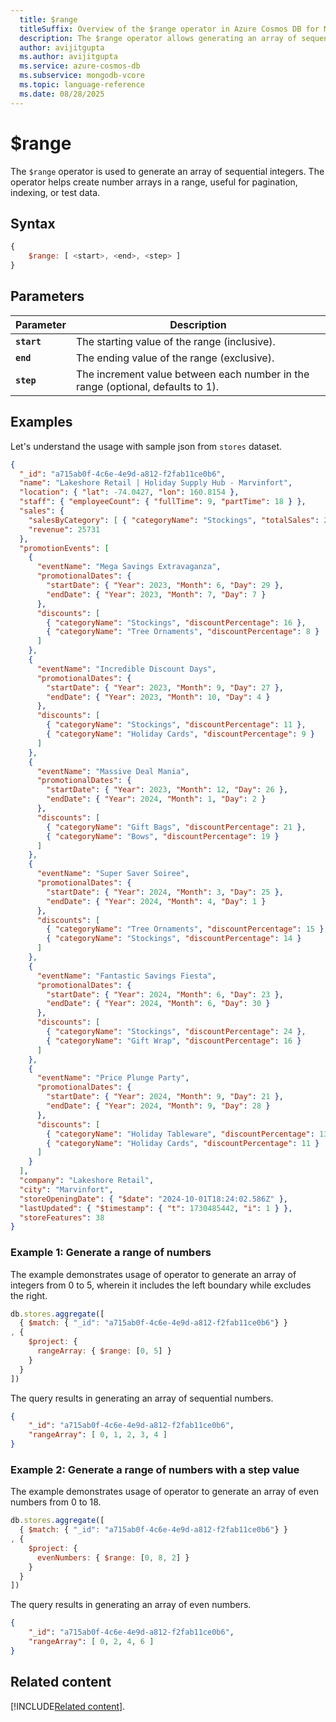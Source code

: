 ```yaml
---
  title: $range
  titleSuffix: Overview of the $range operator in Azure Cosmos DB for MongoDB (vCore)
  description: The $range operator allows generating an array of sequential integers.
  author: avijitgupta
  ms.author: avijitgupta
  ms.service: azure-cosmos-db
  ms.subservice: mongodb-vcore
  ms.topic: language-reference
  ms.date: 08/28/2025
---
```


# $range

The `$range` operator is used to generate an array of sequential integers. The operator helps create number arrays in a range, useful for pagination, indexing, or test data.

## Syntax

```javascript
{
    $range: [ <start>, <end>, <step> ]
}
```

## Parameters

| Parameter | Description |
| --- | --- |
| **`start`** | The starting value of the range (inclusive). |
| **`end`** | The ending value of the range (exclusive). |
| **`step`** | The increment value between each number in the range (optional, defaults to 1). |

## Examples


Let's understand the usage with sample json from `stores` dataset.

```json
{
  "_id": "a715ab0f-4c6e-4e9d-a812-f2fab11ce0b6",
  "name": "Lakeshore Retail | Holiday Supply Hub - Marvinfort",
  "location": { "lat": -74.0427, "lon": 160.8154 },
  "staff": { "employeeCount": { "fullTime": 9, "partTime": 18 } },
  "sales": {
    "salesByCategory": [ { "categoryName": "Stockings", "totalSales": 25731 } ],
    "revenue": 25731
  },
  "promotionEvents": [
    {
      "eventName": "Mega Savings Extravaganza",
      "promotionalDates": {
        "startDate": { "Year": 2023, "Month": 6, "Day": 29 },
        "endDate": { "Year": 2023, "Month": 7, "Day": 7 }
      },
      "discounts": [
        { "categoryName": "Stockings", "discountPercentage": 16 },
        { "categoryName": "Tree Ornaments", "discountPercentage": 8 }
      ]
    },
    {
      "eventName": "Incredible Discount Days",
      "promotionalDates": {
        "startDate": { "Year": 2023, "Month": 9, "Day": 27 },
        "endDate": { "Year": 2023, "Month": 10, "Day": 4 }
      },
      "discounts": [
        { "categoryName": "Stockings", "discountPercentage": 11 },
        { "categoryName": "Holiday Cards", "discountPercentage": 9 }
      ]
    },
    {
      "eventName": "Massive Deal Mania",
      "promotionalDates": {
        "startDate": { "Year": 2023, "Month": 12, "Day": 26 },
        "endDate": { "Year": 2024, "Month": 1, "Day": 2 }
      },
      "discounts": [
        { "categoryName": "Gift Bags", "discountPercentage": 21 },
        { "categoryName": "Bows", "discountPercentage": 19 }
      ]
    },
    {
      "eventName": "Super Saver Soiree",
      "promotionalDates": {
        "startDate": { "Year": 2024, "Month": 3, "Day": 25 },
        "endDate": { "Year": 2024, "Month": 4, "Day": 1 }
      },
      "discounts": [
        { "categoryName": "Tree Ornaments", "discountPercentage": 15 },
        { "categoryName": "Stockings", "discountPercentage": 14 }
      ]
    },
    {
      "eventName": "Fantastic Savings Fiesta",
      "promotionalDates": {
        "startDate": { "Year": 2024, "Month": 6, "Day": 23 },
        "endDate": { "Year": 2024, "Month": 6, "Day": 30 }
      },
      "discounts": [
        { "categoryName": "Stockings", "discountPercentage": 24 },
        { "categoryName": "Gift Wrap", "discountPercentage": 16 }
      ]
    },
    {
      "eventName": "Price Plunge Party",
      "promotionalDates": {
        "startDate": { "Year": 2024, "Month": 9, "Day": 21 },
        "endDate": { "Year": 2024, "Month": 9, "Day": 28 }
      },
      "discounts": [
        { "categoryName": "Holiday Tableware", "discountPercentage": 13 },
        { "categoryName": "Holiday Cards", "discountPercentage": 11 }
      ]
    }
  ],
  "company": "Lakeshore Retail",
  "city": "Marvinfort",
  "storeOpeningDate": { "$date": "2024-10-01T18:24:02.586Z" },
  "lastUpdated": { "$timestamp": { "t": 1730485442, "i": 1 } },
  "storeFeatures": 38
}
```

### Example 1: Generate a range of numbers

The example demonstrates usage of operator to generate an array of integers from 0 to 5, wherein it includes the left boundary while excludes the right.

```javascript
db.stores.aggregate([
  { $match: { "_id": "a715ab0f-4c6e-4e9d-a812-f2fab11ce0b6"} }
, {
    $project: {
      rangeArray: { $range: [0, 5] }
    }
  }
])
```

The query results in generating an array of sequential numbers.

```json
{
    "_id": "a715ab0f-4c6e-4e9d-a812-f2fab11ce0b6",
    "rangeArray": [ 0, 1, 2, 3, 4 ]
}
```

### Example 2: Generate a range of numbers with a step value

The example demonstrates usage of operator to generate an array of even numbers from 0 to 18.

```javascript
db.stores.aggregate([
  { $match: { "_id": "a715ab0f-4c6e-4e9d-a812-f2fab11ce0b6"} }
, {
    $project: {
      evenNumbers: { $range: [0, 8, 2] }
    }
  }
])
```

The query results in generating an array of even numbers.

```json
{
    "_id": "a715ab0f-4c6e-4e9d-a812-f2fab11ce0b6",
    "rangeArray": [ 0, 2, 4, 6 ]
}
```

## Related content

[!INCLUDE[Related content](../includes/related-content.md)].
